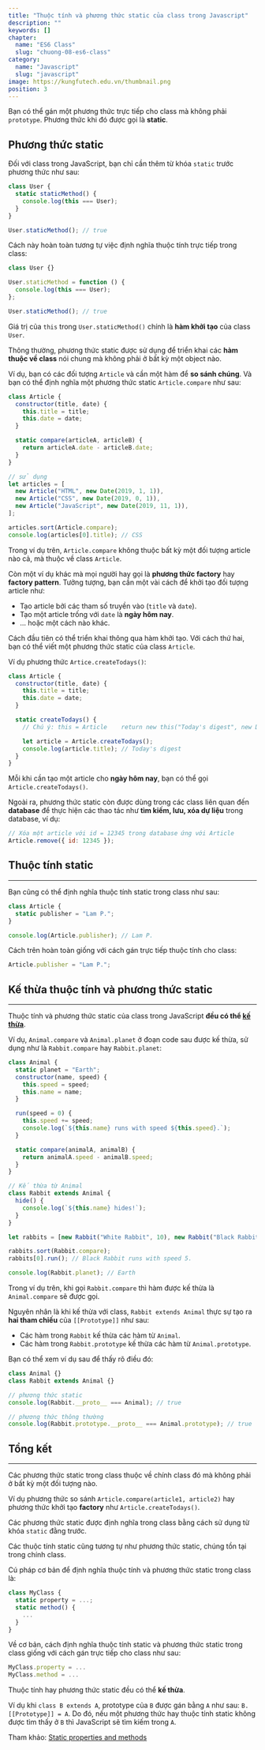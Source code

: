```yaml
---
title: "Thuộc tính và phương thức static của class trong Javascript"
description: ""
keywords: []
chapter:
  name: "ES6 Class"
  slug: "chuong-08-es6-class"
category:
  name: "Javascript"
  slug: "javascript"
image: https://kungfutech.edu.vn/thumbnail.png
position: 3
---
```


Bạn có thể gán một phương thức trực tiếp cho class mà không phải `prototype`. Phương thức khi đó được gọi là **static**.

## Phương thức static

Đối với class trong JavaScript, bạn chỉ cần thêm từ khóa `static` trước phương thức như sau:

```js
class User {
  static staticMethod() {
    console.log(this === User);
  }
}

User.staticMethod(); // true
```

Cách này hoàn toàn tương tự việc định nghĩa thuộc tính trực tiếp trong class:

```js
class User {}

User.staticMethod = function () {
  console.log(this === User);
};

User.staticMethod(); // true
```

Giá trị của `this` trong `User.staticMethod()` chính là **hàm khởi tạo** của class `User`.

Thông thường, phương thức static được sử dụng để triển khai các **hàm thuộc về class** nói chung mà không phải ở bất kỳ một object nào.

Ví dụ, bạn có các đối tượng `Article` và cần một hàm để **so sánh chúng**. Và bạn có thể định nghĩa một phương thức static `Article.compare` như sau:

```js
class Article {
  constructor(title, date) {
    this.title = title;
    this.date = date;
  }

  static compare(articleA, articleB) {
    return articleA.date - articleB.date;
  }
}

// sử dụng
let articles = [
  new Article("HTML", new Date(2019, 1, 1)),
  new Article("CSS", new Date(2019, 0, 1)),
  new Article("JavaScript", new Date(2019, 11, 1)),
];

articles.sort(Article.compare);
console.log(articles[0].title); // CSS
```

Trong ví dụ trên, `Article.compare` không thuộc bất kỳ một đối tượng article nào cả, mà thuộc về class `Article`.

Còn một ví dụ khác mà mọi người hay gọi là **phương thức factory** hay **factory pattern**. Tưởng tượng, bạn cần một vài cách để khởi tạo đối tượng article như:

- Tạo article bởi các tham số truyền vào (`title` và `date`).
- Tạo một article trống với `date` là **ngày hôm nay**.
- ... hoặc một cách nào khác.

Cách đầu tiên có thể triển khai thông qua hàm khởi tạo. Với cách thứ hai, bạn có thể viết một phương thức static của class `Article`.

Ví dụ phương thức `Artice.createTodays()`:

```js
class Article {
  constructor(title, date) {
    this.title = title;
    this.date = date;
  }

  static createTodays() {
    // Chú ý: this = Article    return new this("Today's digest", new Date());  }}

    let article = Article.createTodays();
    console.log(article.title); // Today's digest
  }
}
```

Mỗi khi cần tạo một article cho **ngày hôm nay**, bạn có thể gọi `Article.createTodays()`.

Ngoài ra, phương thức static còn được dùng trong các class liên quan đến **database** để thực hiện các thao tác như **tìm kiếm, lưu, xóa dự liệu** trong database, ví dụ:

```js
// Xóa một article với id = 12345 trong database ứng với Article
Article.remove({ id: 12345 });
```

## Thuộc tính static

---

Bạn cũng có thể định nghĩa thuộc tính static trong class như sau:

```js
class Article {
  static publisher = "Lam P.";
}

console.log(Article.publisher); // Lam P.
```

Cách trên hoàn toàn giống với cách gán trực tiếp thuộc tính cho class:

```js
Article.publisher = "Lam P.";
```

## Kế thừa thuộc tính và phương thức static

---

Thuộc tính và phương thức static của class trong JavaScript **đều có thể [kế thừa](/bai-viet/javascript/ke-thua-class-trong-javascript)**.

Ví dụ, `Animal.compare` và `Animal.planet` ở đoạn code sau được kế thừa, sử dụng như là `Rabbit.compare` hay `Rabbit.planet`:

```js
class Animal {
  static planet = "Earth";
  constructor(name, speed) {
    this.speed = speed;
    this.name = name;
  }

  run(speed = 0) {
    this.speed += speed;
    console.log(`${this.name} runs with speed ${this.speed}.`);
  }

  static compare(animalA, animalB) {
    return animalA.speed - animalB.speed;
  }
}

// Kế thừa từ Animal
class Rabbit extends Animal {
  hide() {
    console.log(`${this.name} hides!`);
  }
}

let rabbits = [new Rabbit("White Rabbit", 10), new Rabbit("Black Rabbit", 5)];

rabbits.sort(Rabbit.compare);
rabbits[0].run(); // Black Rabbit runs with speed 5.

console.log(Rabbit.planet); // Earth
```

Trong ví dụ trên, khi gọi `Rabbit.compare` thì hàm được kế thừa là `Animal.compare` sẽ được gọi.

Nguyên nhân là khi kế thừa với class, `Rabbit extends Animal` thực sự tạo ra **hai tham chiếu** của `[[Prototype]]` như sau:

- Các hàm trong `Rabbit` kế thừa các hàm từ `Animal`.
- Các hàm trong `Rabbit.prototype` kế thừa các hàm từ `Animal.prototype`.

Bạn có thể xem ví dụ sau để thấy rõ điều đó:

```js
class Animal {}
class Rabbit extends Animal {}

// phương thức static
console.log(Rabbit.__proto__ === Animal); // true

// phương thức thông thường
console.log(Rabbit.prototype.__proto__ === Animal.prototype); // true
```

## Tổng kết

---

Các phương thức static trong class thuộc về chính class đó mà không phải ở bất kỳ một đối tượng nào.

Ví dụ phương thức so sánh `Article.compare(article1, article2)` hay phương thức khởi tạo **factory** như `Article.createTodays()`.

Các phương thức static được định nghĩa trong class bằng cách sử dụng từ khóa `static` đằng trước.

Các thuộc tính static cũng tương tự như phương thức static, chúng tồn tại trong chính class.

Cú pháp cơ bản để định nghĩa thuộc tính và phương thức static trong class là:

```js
class MyClass {
  static property = ...;
  static method() {
    ...
  }
}
```

Về cơ bản, cách định nghĩa thuộc tính static và phương thức static trong class giống với cách gán trực tiếp cho class như sau:

```js
MyClass.property = ...
MyClass.method = ...
```

Thuộc tính hay phương thức static đều có thể **kế thừa**.

Ví dụ khi `class B extends A`, prototype của `B` được gán bằng `A` như sau: `B.[[Prototype]] = A`. Do đó, nếu một phương thức hay thuộc tính static không được tìm thấy ở `B` thì JavaScript sẽ tìm kiếm trong `A`.

Tham khảo: [Static properties and methods](https://javascript.info/static-properties-methods)
